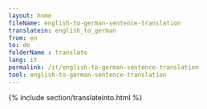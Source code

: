 ```yaml
---
layout: home
fileName: english-to-german-sentence-translation
translatein: english_to_german
from: en
to: de
folderName : translate
lang: it
permalink: /it/english-to-german-sentence-translation
tool: english-to-german-sentence-translation
---
```

{% include section/translateinto.html %}